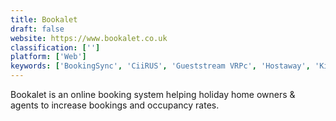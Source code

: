 ```yaml
---
title: Bookalet
draft: false 
website: https://www.bookalet.co.uk
classification: ['']
platform: ['Web']
keywords: ['BookingSync', 'CiiRUS', 'Gueststream VRPc', 'Hostaway', 'Kigo', 'LiveRez', 'MyVR', 'NAVIS Vacation Rental Management', 'Orbirental', 'OwnerRez', 'Prop PMS', 'RentA2z', 'Rental Network Software', 'Resort Management System', 'Smart Host', 'Track', 'Uplisting', 'Vacation RentPro', 'Vacation Rental Desk', 'VacationsPal']
---
```

Bookalet is an online booking system helping holiday home owners & agents to increase bookings and occupancy rates.